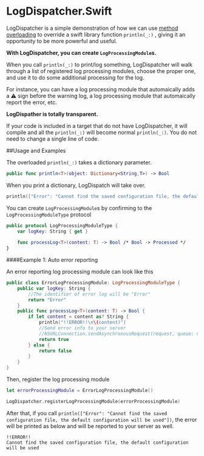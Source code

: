 LogDispatcher.Swift
===================

LogDispatcher is a simple demonstration of how we can use [method overloading](http://en.wikipedia.org/wiki/Method_overloading) to override a swift library function `println(_:)` , giving it an opportunity to be more powerful and useful.

__With LogDispatcher, you can create `LogProcessingModule`s.__

When you call `println(_:)` to print/log something, LogDispatcher will walk through a list of registered log processing modules, choose the proper one, and use it to do some additional processing for the log.

For instance, you can have a log processing module that automaically adds a :warning: sign before the warning log, a log processing module that automaically report the error, etc.

__LogDispather is totally transparent.__

If your code is included in a target that do not have LogDispatcher, it will compile and all the `println(_:)` will become normal `println(_:)`. You do not need to change a single line of code.

##Usage and Examples

The overloaded `println(_:)` takes a dictionary parameter.

```swift
public func println<T>(object: Dictionary<String,T>) -> Bool
```

When you print a dictionary, LogDispatch will take over.

```swift
println(["Error": "Cannot find the saved configuration file, the default configuration will be used"])
```

You can create `LogProcessingModule`s by confirming to the `LogProcessingModuleType` protocol

```swift
public protocol LogProcessingModuleType {
    var logKey: String { get }
    
    func processLog<T>(content: T) -> Bool /* Bool -> Processed */
}
```

####Example 1: Auto error reporting

An error reporting log processing module can look like this

```swift
public class ErrorLogProcessingModule: LogProcessingModuleType {
    public var logKey: String {
        //The identifier of error log will be "Error"
        return "Error"
    }
    public func processLog<T>(content: T) -> Bool {
        if let content = content as? String {
            println("!!ERROR!!\n\(content)")
            //Send error info to your server
            //NSURLConnection.sendAsynchronousRequest(request, queue: nil, completionHandler: nil)
            return true
        } else {
            return false
        }
    }
}

```

Then, register the log processing module

```swift
let errorProcessingModule = ErrorLogProcessingModule()

LogDispatcher.registerLogProcessingModule(errorProcessingModule)
```

After that, if you call `println(["Error": "Cannot find the saved configuration file, the default configuration will be used"])`, the error will be printed as below and will be reported to your server as well. 

```
!!ERROR!!
Cannot find the saved configuration file, the default configuration will be used
```

